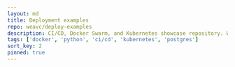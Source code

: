 ```yaml
---
layout: md
title: Deployment examples
repo: weavc/deploy-examples
description: CI/CD, Docker Swarm, and Kubernetes showcase repository. With Python microservices, Postgres database with replica sets, Prometheus and Grafana for monitoring.  
tags: ['docker', 'python', 'ci/cd', 'kubernetes', 'postgres']
sort_key: 2
pinned: true
---
```

